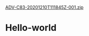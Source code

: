 [ADV-C83-20201210T111845Z-001.zip](https://github.com/veenadarani123/Hello-world/files/7048158/ADV-C83-20201210T111845Z-001.zip)
# Hello-world
